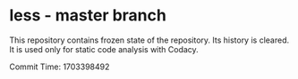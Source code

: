# less - master branch

This repository contains frozen state of the repository.
Its history is cleared. It is used only for static code
analysis with Codacy.

Commit Time: 1703398492